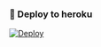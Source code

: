 ### 🚀 Deploy to heroku

[![Deploy](https://www.herokucdn.com/deploy/button.svg)](https://heroku.com/deploy?template=https://github.com/Dtcmusic/deymepeyser)

